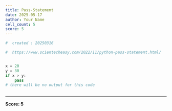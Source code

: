 ```yaml
---
title: Pass-Statement
date: 2025-05-17
author: Your Name
cell_count: 5
score: 5
---
```


```python
#  created : 20250316
```


```python
#  https://www.scientecheasy.com/2022/11/python-pass-statement.html/
```


```python

```


```python
x = 20
y = 30
if x > y:
    pass
# there will be no output for this code
```


```python

```


---
**Score: 5**